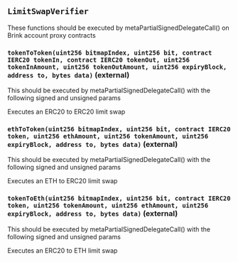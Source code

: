 ## `LimitSwapVerifier`

These functions should be executed by metaPartialSignedDelegateCall() on Brink account proxy contracts




### `tokenToToken(uint256 bitmapIndex, uint256 bit, contract IERC20 tokenIn, contract IERC20 tokenOut, uint256 tokenInAmount, uint256 tokenOutAmount, uint256 expiryBlock, address to, bytes data)` (external)

This should be executed by metaPartialSignedDelegateCall() with the following signed and unsigned params


Executes an ERC20 to ERC20 limit swap


### `ethToToken(uint256 bitmapIndex, uint256 bit, contract IERC20 token, uint256 ethAmount, uint256 tokenAmount, uint256 expiryBlock, address to, bytes data)` (external)

This should be executed by metaPartialSignedDelegateCall() with the following signed and unsigned params


Executes an ETH to ERC20 limit swap


### `tokenToEth(uint256 bitmapIndex, uint256 bit, contract IERC20 token, uint256 tokenAmount, uint256 ethAmount, uint256 expiryBlock, address to, bytes data)` (external)

This should be executed by metaPartialSignedDelegateCall() with the following signed and unsigned params


Executes an ERC20 to ETH limit swap



